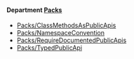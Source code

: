 <!-- START_COP_LIST -->
#### Department [Packs](cops_packs.md)

* [Packs/ClassMethodsAsPublicApis](cops_packs.md#packsclassmethodsaspublicapis)
* [Packs/NamespaceConvention](cops_packs.md#packsnamespaceconvention)
* [Packs/RequireDocumentedPublicApis](cops_packs.md#packsrequiredocumentedpublicapis)
* [Packs/TypedPublicApi](cops_packs.md#packstypedpublicapi)

<!-- END_COP_LIST -->